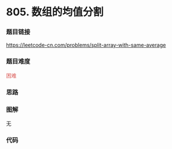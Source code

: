 # 805. 数组的均值分割

### 题目链接

https://leetcode-cn.com/problems/split-array-with-same-average

### 题目难度

<font color=#D9534F>困难</font>

### 思路



### 图解

无

### 代码

```python
```